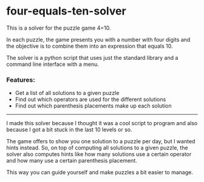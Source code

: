 # four-equals-ten-solver

This is a solver for the puzzle game 4=10.

In each puzzle, the game presents you with a number with four digits and the objective is to combine them
into an expression that equals 10.

The solver is a python script that uses just the standard library and a command line interface with a menu.

### Features:
- Get a list of all solutions to a given puzzle
- Find out which operators are used for the different solutions
- Find out which parenthesis placements make up each solution

---

I made this solver because I thought it was a cool script to program
and also because I got a bit stuck in the last 10 levels or so.

The game offers to show you one solution to a puzzle per day, but I wanted hints instead.
So, on top of computing all solutions to a given puzzle, the solver also computes hints like how many solutions use a
certain operator and how many use a certain parenthesis placement.

This way you can guide yourself and make puzzles a bit easier to manage.
